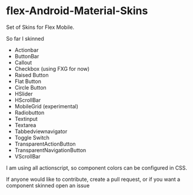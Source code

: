 # flex-Android-Material-Skins

Set of Skins for Flex Mobile. 

So far I skinned

- Actionbar
- ButtonBar 
- Callout
- Checkbox (using FXG for now) 
- Raised Button
- Flat Button 
- Circle Button 
- HSlider 
- HScrollBar
- MobileGrid (experimental)
- Radiobutton 
- Textinput 
- Textarea 
- Tabbedviewnavigator 
- Toggle Switch
- TransparentActionButton 
- TransparentNavigationButton 
- VScrollBar

I am using all actionscript, so component colors can be configured in CSS. 

If anyone would like to contribute, create a pull request, or if you want a component skinned open an issue